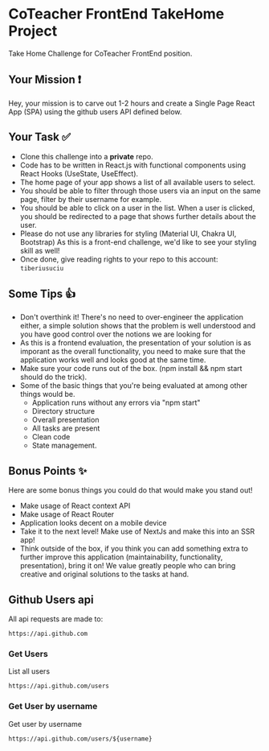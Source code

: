# CoTeacher FrontEnd TakeHome Project
Take Home Challenge for CoTeacher FrontEnd position.

## Your Mission ❗
Hey, your mission is to carve out 1-2 hours and create a Single Page React App (SPA) using the github users API defined below.

## Your Task ✅
* Clone this challenge into a **private** repo.
* Code has to be written in React.js with functional components using React Hooks (UseState, UseEffect).
* The home page of your app shows a list of all available users to select.
* You should be able to filter through those users via an input on the same page, filter by their username for example.
* You should be able to click on a user in the list. When a user is clicked, you should be redirected to a page that shows further details about the user.
* Please do not use any libraries for styling (Material UI, Chakra UI, Bootstrap) As this is a front-end challenge, we'd like to see your styling skill as well!
* Once done, give reading rights to your repo to this account: `tiberiusuciu`

## Some Tips 👍
* Don't overthink it! There's no need to over-engineer the application either, a simple solution shows that the problem is well understood and you have good control over the notions we are looking for
* As this is a frontend evaluation, the presentation of your solution is as imporant as the overall functionality, you need to make sure that the application works well and looks good at the same time.
* Make sure your code runs out of the box. (npm install && npm start should do the trick).
* Some of the basic things that you're being evaluated at among other things would be.
  * Application runs without any errors via "npm start"
  * Directory structure
  * Overall presentation
  * All tasks are present
  * Clean code
  * State management.

## Bonus Points ✨
Here are some bonus things you could do that would make you stand out!
* Make usage of React context API
* Make usage of React Router
* Application looks decent on a mobile device
* Take it to the next level! Make use of NextJs and make this into an SSR app!
* Think outside of the box, if you think you can add something extra to further improve this application (maintainability, functionality, presentation), bring it on! We value greatly people who can bring creative and original solutions to the tasks at hand.

## Github Users api
All api requests are made to:

`https://api.github.com`

### Get Users
List all users

`https://api.github.com/users`

### Get User by username
Get user by username

`https://api.github.com/users/${username}`
